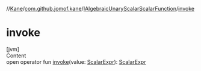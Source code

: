 //[Kane](../../index.md)/[com.github.jomof.kane](../index.md)/[IAlgebraicUnaryScalarScalarFunction](index.md)/[invoke](invoke.md)



# invoke  
[jvm]  
Content  
open operator fun [invoke](invoke.md)(value: [ScalarExpr](../-scalar-expr/index.md)): [ScalarExpr](../-scalar-expr/index.md)  



